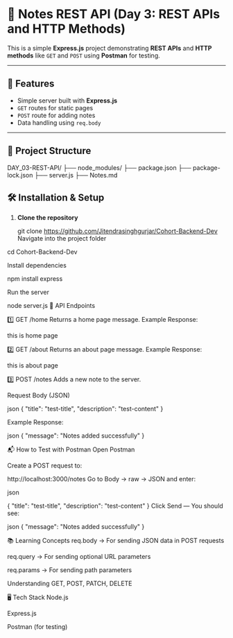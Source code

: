 # 📝 Notes REST API (Day 3: REST APIs and HTTP Methods)

This is a simple **Express.js** project demonstrating **REST APIs** and **HTTP methods** like `GET` and `POST` using **Postman** for testing.

---

## 🚀 Features
- Simple server built with **Express.js**
- `GET` routes for static pages
- `POST` route for adding notes
- Data handling using `req.body`

---

## 📂 Project Structure

DAY_03-REST-API/
├── node_modules/
├── package.json
├── package-lock.json
├── server.js
├── Notes.md

## 🛠️ Installation & Setup

1. **Clone the repository**  

   git clone https://github.com/Jitendrasinghgurjar/Cohort-Backend-Dev
Navigate into the project folder


cd Cohort-Backend-Dev

Install dependencies


npm install express

Run the server


node server.js
📌 API Endpoints


1️⃣ GET /home
Returns a home page message.
Example Response:

this is home page


2️⃣ GET /about
Returns an about page message.
Example Response:

this is about page


3️⃣ POST /notes
Adds a new note to the server.



Request Body (JSON)

json
{
  "title": "test-title",
  "description": "test-content"
}


Example Response:

json
{
  "message": "Notes added successfully"
}


📬 How to Test with Postman
Open Postman

Create a POST request to:

http://localhost:3000/notes
Go to Body → raw → JSON and enter:

json


{
  "title": "test-title",
  "description": "test-content"
}
Click Send — You should see:



json
{
  "message": "Notes added successfully"
}



📚 Learning Concepts
req.body → For sending JSON data in POST requests

req.query → For sending optional URL parameters

req.params → For sending path parameters



Understanding GET, POST, PATCH, DELETE



🖥️ Tech Stack
Node.js

Express.js

Postman (for testing)

